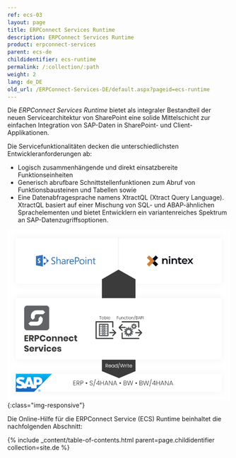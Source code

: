 ```yaml
---
ref: ecs-03
layout: page
title: ERPConnect Services Runtime
description: ERPConnect Services Runtime
product: erpconnect-services
parent: ecs-de
childidentifier: ecs-runtime
permalink: /:collection/:path
weight: 2
lang: de_DE
old_url: /ERPConnect-Services-DE/default.aspx?pageid=ecs-runtime
---
```


Die *ERPConnect Services Runtime* bietet als integraler Bestandteil der neuen Servicearchitektur von SharePoint eine solide Mittelschicht zur einfachen Integration von SAP-Daten in SharePoint- und Client-Applikationen.

Die Servicefunktionalitäten decken die unterschiedlichsten Entwickleranforderungen ab:

- Logisch zusammenhängende und direkt einsatzbereite Funktionseinheiten
- Generisch abrufbare Schnittstellenfunktionen zum Abruf von Funktionsbausteinen und Tabellen sowie
- Eine Datenabfragesprache namens XtractQL (Xtract Query Language). XtractQL basiert auf einer Mischung von SQL- und ABAP-ähnlichen Sprachelementen und bietet Entwicklern ein variantenreiches Spektrum an SAP-Datenzugriffsoptionen.

![ECS-Architecture](/img/content/ECS-Architecture.png){:class="img-responsive"}

Die Online-Hilfe für die ERPConnect Service (ECS) Runtime beinhaltet die nachfolgenden Abschnitt:

{% include _content/table-of-contents.html parent=page.childidentifier collection=site.de %}